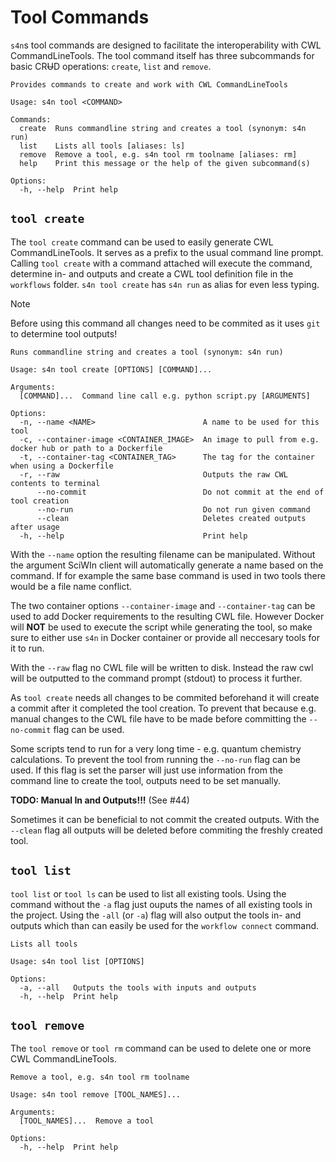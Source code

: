 # Tool Commands
`s4n`s tool commands are designed to facilitate the interoperability with CWL CommandLineTools. The tool command itself has three subcommands for basic CR~~U~~D operations: `create`, `list` and `remove`.

```
Provides commands to create and work with CWL CommandLineTools

Usage: s4n tool <COMMAND>

Commands:
  create  Runs commandline string and creates a tool (synonym: s4n run)
  list    Lists all tools [aliases: ls]
  remove  Remove a tool, e.g. s4n tool rm toolname [aliases: rm]
  help    Print this message or the help of the given subcommand(s)

Options:
  -h, --help  Print help
```

## `tool create`
The `tool create` command can be used to easily generate CWL CommandLineTools. It serves as a prefix to the usual command line prompt. Calling `tool create` with a command attached will execute the command, determine in- and outputs and create a CWL tool definition file in the `workflows` folder. `s4n tool create` has `s4n run` as alias for even less typing. 
> [!NOTE]
> Before using this command all changes need to be commited as it uses `git` to determine tool outputs!

```
Runs commandline string and creates a tool (synonym: s4n run)

Usage: s4n tool create [OPTIONS] [COMMAND]...

Arguments:
  [COMMAND]...  Command line call e.g. python script.py [ARGUMENTS]

Options:
  -n, --name <NAME>                        A name to be used for this tool
  -c, --container-image <CONTAINER_IMAGE>  An image to pull from e.g. docker hub or path to a Dockerfile
  -t, --container-tag <CONTAINER_TAG>      The tag for the container when using a Dockerfile
  -r, --raw                                Outputs the raw CWL contents to terminal
      --no-commit                          Do not commit at the end of tool creation
      --no-run                             Do not run given command
      --clean                              Deletes created outputs after usage
  -h, --help                               Print help
```

With the `--name` option the resulting filename can be manipulated. Without the argument SciWIn client will automatically generate a name based on the command. If for example the same base command is used in two tools there would be a file name conflict.

The two container options `--container-image` and `--container-tag` can be used to add Docker requirements to the resulting CWL file. However Docker will **NOT** be used to execute the script while generating the tool, so make sure to either use `s4n` in Docker container or provide all neccesary tools for it to run.

With the `--raw` flag no CWL file will be written to disk. Instead the raw cwl will be outputted to the command prompt (stdout) to process it further.

As `tool create` needs all changes to be commited beforehand it will create a commit after it completed the tool creation. To prevent that because e.g. manual changes to the CWL file have to be made before committing the `--no-commit` flag can be used.

Some scripts tend to run for a very long time - e.g. quantum chemistry calculations. To prevent the tool from running the `--no-run` flag can be used. If this flag is set the parser will just use information from the command line to create the tool, outputs need to be set manually.

**TODO: Manual In and Outputs!!!** (See #44)

Sometimes it can be beneficial to not commit the created outputs. With the `--clean` flag all outputs will be deleted before commiting the freshly created tool.

## `tool list`

`tool list` or `tool ls` can be used to list all existing tools. Using the command without the `-a` flag just ouputs the names of all existing tools in the project. Using the `-all` (or `-a`) flag will also output the tools in- and outputs which than can easily be used for the `workflow connect` command.

```
Lists all tools

Usage: s4n tool list [OPTIONS]

Options:
  -a, --all   Outputs the tools with inputs and outputs
  -h, --help  Print help
```

## `tool remove`
The `tool remove` or `tool rm` command can be used to delete one or more CWL CommandLineTools. 

```
Remove a tool, e.g. s4n tool rm toolname

Usage: s4n tool remove [TOOL_NAMES]...

Arguments:
  [TOOL_NAMES]...  Remove a tool

Options:
  -h, --help  Print help
```